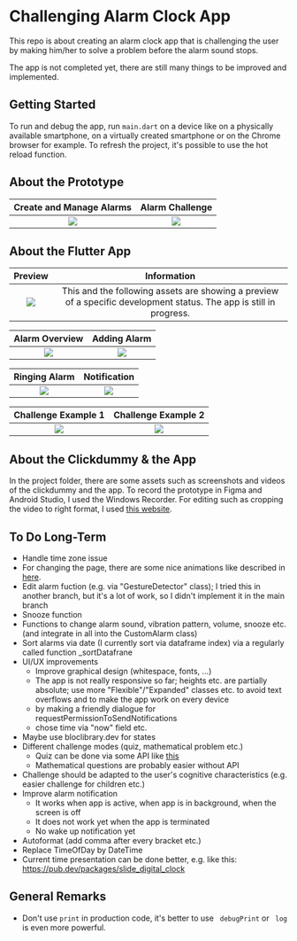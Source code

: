 # Challenging Alarm Clock App

This repo is about creating an alarm clock app that is challenging the user by making him/her to solve a problem before the alarm sound stops.

The app is not completed yet, there are still many things to be improved and implemented.

## Getting Started


To run and debug the app, 
run ```main.dart``` on a device like on a physically available smartphone, 
on a virtually created smartphone
or on the Chrome browser for example.
To refresh the project, it's possible to use the hot reload function. 

<!--
To see the wireframe of the app, click on "Open Flutter DevTools" in the debug window below 
while running the debug mode.
-->



## About the Prototype


Create and Manage Alarms         |  Alarm Challenge
:-------------------------:|:-------------------------:
![](project/clickdummy/01_Create_Alarm.gif)  |  ![](project/clickdummy/02_Alarm_Challenge.gif)



## About the Flutter App

Preview         |  Information
:-------------------------:|:-------------------------:
![](project/app/08_Video.gif)  |  This and the following assets are showing a preview of a specific development status. The app is still in progress.

Alarm Overview          |  Adding Alarm
:-------------------------:|:-------------------------:
![](project/app/01_Alarm_Overview.png)  |  ![](project/app/02_Add_Alarm.png)

Ringing Alarm         |  Notification
:-------------------------:|:-------------------------:
![](project/app/03_Alarm_Ringing.png)  |  ![](project/app/07_Notification.png)

Challenge Example 1         |  Challenge Example 2
:-------------------------:|:-------------------------:
![](project/app/05_Challenge_Example_2.png)  |  ![](project/app/04_Challenge_Example_1.png)



## About the Clickdummy & the App
In the project folder, there are some assets such as screenshots and videos of the clickdummy and the app.
To record the prototype in Figma and Android Studio, I used the Windows Recorder. For editing such as cropping the video to right format,
I used [this website](https://online-video-cutter.com/de/).

## To Do Long-Term
- Handle time zone issue
- For changing the page, there are some nice animations like described in [here](https://github.com/flutter/packages/tree/master/packages/animations).
- Edit alarm fuction (e.g. via "GestureDetector" class); I tried this in another branch, 
  but it's a lot of work, so I didn't implement it in the main branch
- Snooze function
- Functions to change alarm sound, vibration pattern, volume, snooze etc. 
  (and integrate in all into the CustomAlarm class)
- Sort alarms via date (I currently sort via dataframe index) 
  via a regularly called function _sortDatafrane
- UI/UX improvements 
    - Improve graphical design (whitespace, fonts, ...)
    - The app is not really responsive so far; 
      heights etc. are partially absolute; 
      use more "Flexible"/"Expanded" classes etc. to avoid text overflows 
      and to make the app work on every device
    - by making a friendly dialogue for requestPermissionToSendNotifications
    - chose time via "now" field etc.
- Maybe use bloclibrary.dev for states
- Different challenge modes (quiz, mathematical problem etc.)
  - Quiz can be done via some API like [this](https://the-trivia-api.com/)
  - Mathematical questions are probably easier without API
- Challenge should be adapted to the user's cognitive characteristics (e.g. easier challenge for children etc.)
- Improve alarm notification
  - It works when app is active, when app is in background, when the screen is off
  - It does not work yet when the app is terminated
  - No wake up notification yet
- Autoformat (add comma after every bracket etc.)
- Replace TimeOfDay by DateTime
- Current time presentation can be done better, e.g. like this: https://pub.dev/packages/slide_digital_clock

## General Remarks
- Don't use ```print``` in production code, it's better to use ``` debugPrint```  or ``` log``` is even more powerful.